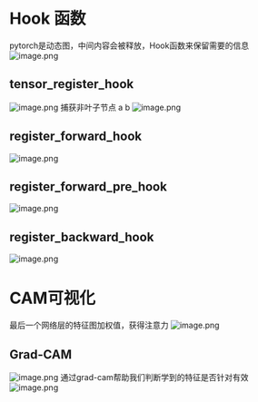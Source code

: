 # Hook 函数
pytorch是动态图，中间内容会被释放，Hook函数来保留需要的信息
![image.png](https://kashiwa-pic.oss-cn-beijing.aliyuncs.com/20240305211714.png)

## tensor_register_hook
![image.png](https://kashiwa-pic.oss-cn-beijing.aliyuncs.com/20240305211808.png)
捕获非叶子节点 a b
![image.png](https://kashiwa-pic.oss-cn-beijing.aliyuncs.com/20240305211834.png)


## register_forward_hook

![image.png](https://kashiwa-pic.oss-cn-beijing.aliyuncs.com/20240305212127.png)



## register_forward_pre_hook
![image.png](https://kashiwa-pic.oss-cn-beijing.aliyuncs.com/20240305212652.png)

## register_backward_hook
![image.png](https://kashiwa-pic.oss-cn-beijing.aliyuncs.com/20240305212712.png)


# CAM可视化
最后一个网络层的特征图加权值，获得注意力
![image.png](https://kashiwa-pic.oss-cn-beijing.aliyuncs.com/20240305213129.png)


## Grad-CAM
![image.png](https://kashiwa-pic.oss-cn-beijing.aliyuncs.com/20240305213331.png)
通过grad-cam帮助我们判断学到的特征是否针对有效
![image.png](https://kashiwa-pic.oss-cn-beijing.aliyuncs.com/20240305213546.png)
